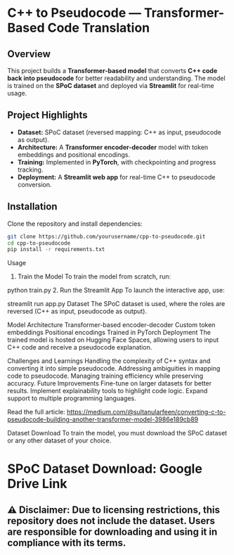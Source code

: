 # C++ to Pseudocode — Transformer-Based Code Translation  

## Overview  
This project builds a **Transformer-based model** that converts **C++ code back into pseudocode** for better readability and understanding. The model is trained on the **SPoC dataset** and deployed via **Streamlit** for real-time usage.  

## Project Highlights  
- **Dataset:** SPoC dataset (reversed mapping: C++ as input, pseudocode as output).  
- **Architecture:** A **Transformer encoder-decoder** model with token embeddings and positional encodings.  
- **Training:** Implemented in **PyTorch**, with checkpointing and progress tracking.  
- **Deployment:** A **Streamlit web app** for real-time C++ to pseudocode conversion.  

## Installation  
Clone the repository and install dependencies:  

```bash
git clone https://github.com/yourusername/cpp-to-pseudocode.git
cd cpp-to-pseudocode
pip install -r requirements.txt
```

Usage
1. Train the Model
To train the model from scratch, run:

python train.py
2. Run the Streamlit App
To launch the interactive app, use:

streamlit run app.py
Dataset
The SPoC dataset is used, where the roles are reversed (C++ as input, pseudocode as output).

Model Architecture
Transformer-based encoder-decoder
Custom token embeddings
Positional encodings
Trained in PyTorch
Deployment
The trained model is hosted on Hugging Face Spaces, allowing users to input C++ code and receive a pseudocode explanation.

Challenges and Learnings
Handling the complexity of C++ syntax and converting it into simple pseudocode.
Addressing ambiguities in mapping code to pseudocode.
Managing training efficiency while preserving accuracy.
Future Improvements
Fine-tune on larger datasets for better results.
Implement explainability tools to highlight code logic.
Expand support to multiple programming languages.

Read the full article: https://medium.com/@sultanularfeen/converting-c-to-pseudocode-building-another-transformer-model-3986e189cb89

Dataset Download
To train the model, you must download the SPoC dataset or any other dataset of your choice.

# SPoC Dataset Download: Google Drive Link
## ⚠ Disclaimer: Due to licensing restrictions, this repository does not include the dataset. Users are responsible for downloading and using it in compliance with its terms.
